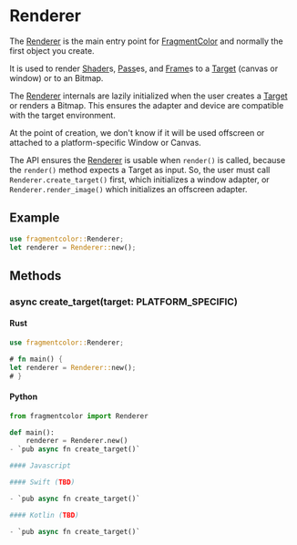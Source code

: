 # Renderer

The [Renderer](https://fragmentcolor.org/api/renderer/) is the main entry point for
[FragmentColor](https://fragmentcolor.org) and normally the first object you create.

It is used to render
[Shader](https://fragmentcolor.org/api/shader/)s,
[Pass](https://fragmentcolor.org/api/pass/)es, and
[Frame](https://fragmentcolor.org/api/frame/)s
to a [Target](https://fragmentcolor.org/api/target/) (canvas or window) or to an Bitmap.

The [Renderer](https://fragmentcolor.org/api/renderer/) internals are lazily initialized
when the user creates a [Target](https://fragmentcolor.org/api/target/) or renders a Bitmap.
This ensures the adapter and device are compatible with the target environment.

At the point of creation, we don't know if it will be used offscreen
or attached to a platform-specific Window or Canvas.

The API ensures the [Renderer](https://fragmentcolor.org/api/renderer/) is usable when `render()` is called,
because
the `render()` method expects a Target as input. So, the user must call
`Renderer.create_target()` first, which initializes a window adapter, or
`Renderer.render_image()` which initializes an offscreen adapter.

## Example

```rust
use fragmentcolor::Renderer;
let renderer = Renderer::new();
```

## Methods

### async create_target(target: PLATFORM_SPECIFIC)

#### Rust

```rust
use fragmentcolor::Renderer;

# fn main() {
let renderer = Renderer::new();
# }
```

#### Python

```python
from fragmentcolor import Renderer

def main():
    renderer = Renderer.new()
- `pub async fn create_target()`

#### Javascript

#### Swift (TBD)

- `pub async fn create_target()`

#### Kotlin (TBD)

- `pub async fn create_target()`
